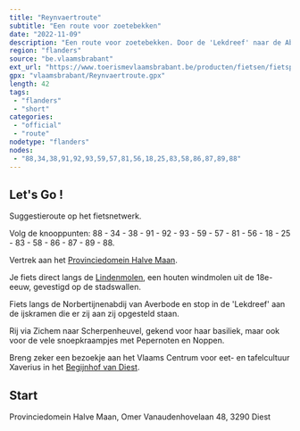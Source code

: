 ```yaml
---
title: "Reynvaertroute"
subtitle: "Een route voor zoetebekken"
date: "2022-11-09"
description: "Een route voor zoetebekken. Door de 'Lekdreef' naar de Abdij van Averbode en zo verder naar de Pepernoten onder de toren van de Basiliek van Scherpenheuvel. Terug in Diest wacht je nog meer lekkers: Stroobants koffie, Loterbol bier, koekjes van Stuckens, patatjesvlaai van Kozak, Begijnenkoek van Xaverius..."
region: "flanders"
source: "be.vlaamsbrabant"
ext_url: "https://www.toerismevlaamsbrabant.be/producten/fietsen/fietsproducten/reynvaert-fietsroute/index.html"
gpx: "vlaamsbrabant/Reynvaertroute.gpx"
length: 42
tags:
 - "flanders"
 - "short"
categories:
 - "official"
 - "route"
nodetype: "flanders"
nodes:
 - "88,34,38,91,92,93,59,57,81,56,18,25,83,58,86,87,89,88"
---
```


## Let's Go ! 

Suggestieroute op het fietsnetwerk.

Volg de knooppunten: 88 - 34 - 38 - 91 - 92 - 93 - 59 - 57 - 81 - 56 - 18 - 25 - 83 - 58 - 86 - 87 - 89 - 88.

Vertrek aan het [Provinciedomein Halve Maan](https://www.toerismevlaamsbrabant.be/producten/bezoeken/bezienswaardigheden/provinciedomein-halve-maan-diest/).

Je fiets direct langs de [Lindenmolen](https://www.toerismevlaamsbrabant.be/producten/bezoeken/bezienswaardigheden/lindemolen/), een houten windmolen uit de 18e-eeuw, gevestigd op de stadswallen.

Fiets langs de Norbertijnenabdij van Averbode en stop in de 'Lekdreef' aan de ijskramen die er zij aan zij opgesteld staan.

Rij via Zichem naar Scherpenheuvel, gekend voor haar basiliek, maar ook voor de vele snoepkraampjes met Pepernoten en Noppen.

Breng zeker een bezoekje aan het Vlaams Centrum voor eet- en tafelcultuur Xaverius in het [Begijnhof van Diest](https://www.toerismevlaamsbrabant.be/producten/bezoeken/bezienswaardigheden/begijnhof-diest/).

## Start

Provinciedomein Halve Maan, Omer Vanaudenhovelaan 48, 3290 Diest
